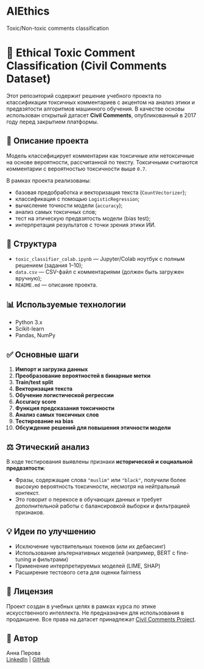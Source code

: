 # AIEthics
Toxic/Non-toxic comments classification

# 🧠 Ethical Toxic Comment Classification (Civil Comments Dataset)

Этот репозиторий содержит решение учебного проекта по классификации токсичных комментариев с акцентом на анализ этики и предвзятости алгоритмов машинного обучения. В качестве основы использован открытый датасет **Civil Comments**, опубликованный в 2017 году перед закрытием платформы.

## 📂 Описание проекта

Модель классифицирует комментарии как токсичные или нетоксичные на основе вероятности, рассчитанной по тексту. Токсичными считаются комментарии с вероятностью токсичности выше `0.7`.

В рамках проекта реализованы:
- базовая предобработка и векторизация текста (`CountVectorizer`);
- классификация с помощью `LogisticRegression`;
- вычисление точности модели (`accuracy`);
- анализ самых токсичных слов;
- тест на этическую предвзятость модели (bias test);
- интерпретация результатов с точки зрения этики ИИ.

## 📁 Структура

- `toxic_classifier_colab.ipynb` — Jupyter/Colab ноутбук с полным решением (задания 1–10);
- `data.csv` — CSV-файл с комментариями (должен быть загружен вручную);
- `README.md` — описание проекта.

## 📊 Используемые технологии

- Python 3.x
- Scikit-learn
- Pandas, NumPy

## ✅ Основные шаги

1. **Импорт и загрузка данных**
2. **Преобразование вероятностей в бинарные метки**
3. **Train/test split**
4. **Векторизация текста**
5. **Обучение логистической регрессии**
6. **Accuracy score**
7. **Функция предсказания токсичности**
8. **Анализ самых токсичных слов**
9. **Тестирование на bias**
10. **Обсуждение решений для повышения этичности модели**

## ⚖️ Этический анализ

В ходе тестирования выявлены признаки **исторической и социальной предвзятости**:
- Фразы, содержащие слова `"muslim"` или `"black"`, получили более высокую вероятность токсичности, несмотря на нейтральный контекст.
- Это говорит о перекосе в обучающих данных и требует дополнительной работы с балансировкой выборки и фильтрацией признаков.

## 💡 Идеи по улучшению

- Исключение чувствительных токенов (или их дебаесинг)
- Использование альтернативных моделей (например, BERT с fine-tuning и фильтрами)
- Применение интерпретируемых моделей (LIME, SHAP)
- Расширение тестового сета для оценки fairness

## 📜 Лицензия

Проект создан в учебных целях в рамках курса по этике искусственного интеллекта. Не предназначен для использования в продакшене. Все права на датасет принадлежат [Civil Comments Project](https://www.kaggle.com/c/jigsaw-unintended-bias-in-toxicity-classification).

## 📧 Автор

Анна Перова  
[LinkedIn](https://www.linkedin.com/in/your-profile) | [GitHub](https://github.com/your-username)
